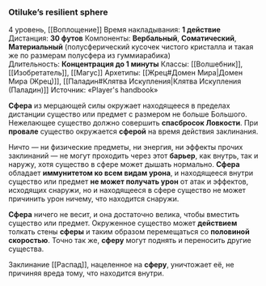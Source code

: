 ### Otiluke’s resilient sphere

4 уровень, [[Воплощение]]
Время накладывания: **1 действие**
Дистанция: **30 футов**
Компоненты: **Вербальный**, **Соматический**, **Материальный** (полусферический кусочек чистого кристалла и такая же по размерам полусфера из гуммиарабика)
Длительность: **Концентрация до 1 минуты**
Классы: [[Волшебник]], [[Изобретатель]], [[Магус]]
Архетипы: [[Жрец#Домен Мира|Домен Мира (Жрец)]], [[Паладин#Клятва Искупления|Клятва Искупления (Паладин)]]
Источник: «Player's handbook»

**Сфера** из мерцающей силы окружает находящееся в пределах дистанции существо или предмет с размером не больше Большого. Нежелающее существо должно совершить **спасбросок Ловкости**. При **провале** существо окружается **сферой** на время действия заклинания.

Ничто — ни физические предметы, ни энергия, ни эффекты прочих заклинаний — не могут проходить через этот **барьер**, как внутрь, так и наружу, хотя существо в сфере может дышать нормально. **Сфера** обладает **иммунитетом ко всем видам урона**, и находящееся внутри существо или предмет **не может получать урон** от атак и эффектов, исходящих снаружи, но и находящееся в сфере существо не может причинить урон ничему, что находится снаружи.

**Сфера** ничего не весит, и она достаточно велика, чтобы вместить существо или предмет. Окруженное существо может **действием** толкать стены **сферы** и таким образом перемещаться со **половиной скоростью**. Точно так же, **сферу** могут поднять и переносить другие существа.

Заклинание [[Распад]], нацеленное на **сферу**, уничтожает её, не причиняя вреда тому, что находится внутри.